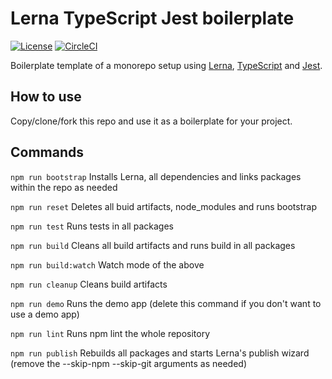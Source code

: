 # Lerna TypeScript Jest boilerplate

[![License](https://img.shields.io/github/license/mashape/apistatus.svg?style=flat-square)](https://github.com/bunch-of-friends/lerna-typescript-jest-boilerplate/blob/master/LICENSE)
[![CircleCI](https://circleci.com/gh/bunch-of-friends/lerna-typescript-jest-boilerplate.svg?style=svg)](https://circleci.com/gh/bunch-of-friends/lerna-typescript-jest-boilerplate)

Boilerplate template of a monorepo setup using [Lerna](https://github.com/lerna/lerna/), [TypeScript](https://github.com/microsoft/typescript) and [Jest](https://github.com/facebook/jest).

## How to use
Copy/clone/fork this repo and use it as a boilerplate for your project.

## Commands

`npm run bootstrap`
Installs Lerna, all dependencies and links packages within the repo as needed

`npm run reset`
Deletes all buid artifacts, node_modules and runs bootstrap

`npm run test`
Runs tests in all packages

`npm run build`
Cleans all build artifacts and runs build in all packages

`npm run build:watch`
Watch mode of the above

`npm run cleanup`
Cleans build artifacts

`npm run demo`
Runs the demo app (delete this command if you don't want to use a demo app)

`npm run lint`
Runs npm lint the whole repository

`npm run publish`
Rebuilds all packages and starts Lerna's publish wizard (remove the --skip-npm --skip-git arguments as needed)
